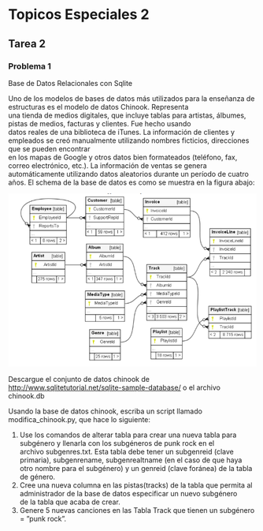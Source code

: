 # Topicos Especiales 2
## Tarea 2
### Problema 1

Base	de	Datos	Relacionales	con	Sqlite

Uno	de	los	modelos	de	bases	de	datos	más	utilizados	para	la	enseñanza	de	estructuras	es	el	modelo	de	datos	Chinook.	Representa	
una	tienda	de	medios	digitales,	que	incluye	tablas	para	artistas,	álbumes,	pistas	de	medios,	facturas	y	clientes.	Fue	hecho	usando	
datos	reales	de	una	biblioteca	de	iTunes.	
La	información	de	clientes	y	empleados	se	creó	manualmente	utilizando	nombres	ficticios,	direcciones	que	se	pueden	encontrar	
en	los	mapas	de	Google	y	otros	datos	bien	formateados	(teléfono,	fax,	correo	electrónico,	etc.).	La	información	de	ventas	se	genera	
automáticamente	utilizando	datos	aleatorios	durante	un	período	de	cuatro	años.
El	schema	de	la	base	de	datos	es	como	se	muestra	en	la	figura	abajo:

![mapa-relacion](imgs/mapa-entidad-relacion.png)

Descargue	 el	 conjunto	 de	 datos	 chinook de	 <a href="http://www.sqlitetutorial.net/sqlite-sample-database/" target="_blank"> http://www.sqlitetutorial.net/sqlite-sample-database/ </a>o	 el	 archivo	 chinook.db

Usando	la	base	de	datos	chinook,	escriba	un	script	llamado	modifica_chinook.py,	que	hace	lo	siguiente:
1)	Use	los	comandos	de	alterar	tabla	para	crear	una	nueva	tabla	para	subgénero y	llenarla	con	los	subgéneros	de	punk	rock	en	el	
archivo	subgenres.txt.	Esta	 tabla	debe	 tener	un	subgenreid (clave	primaria),	subgenrename,	subgenrealtname	(en	el	caso	de	que	
haya	otro	nombre	para	el	subgénero)	y	un	genreid (clave	foránea)	de	la	tabla	de	género.
2)	Cree	una	nueva	columna	en	las	pistas(tracks)	de	la	tabla	que	permita	al	administrador	de	la	base	de	datos	especificar	un	nuevo	subgénero	
de	la	tabla	que	acaba	de	crear.
3)	Genere	5	nuevas	canciones	en	las Tabla	Track que	tienen	un	subgénero =	”punk	rock”.
